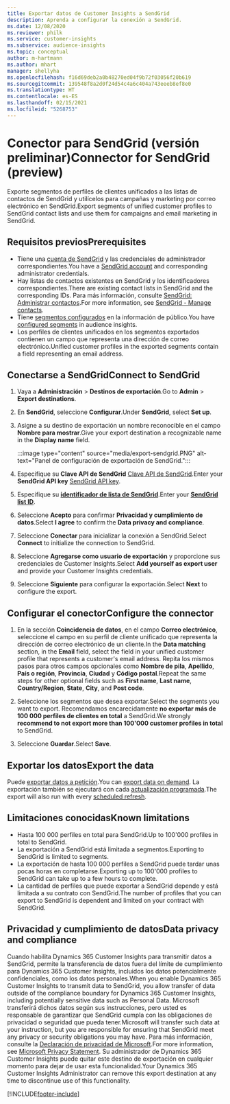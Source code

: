 ```yaml
---
title: Exportar datos de Customer Insights a SendGrid
description: Aprenda a configurar la conexión a SendGrid.
ms.date: 12/08/2020
ms.reviewer: philk
ms.service: customer-insights
ms.subservice: audience-insights
ms.topic: conceptual
author: m-hartmann
ms.author: mhart
manager: shellyha
ms.openlocfilehash: f16d69deb2a0b48270ed04f9b72f03056f20b619
ms.sourcegitcommit: 139548f8a2d0f24d54c4a6c404a743eeeb8ef8e0
ms.translationtype: HT
ms.contentlocale: es-ES
ms.lasthandoff: 02/15/2021
ms.locfileid: "5268753"
---
```

# <a name="connector-for-sendgrid-preview"></a><span data-ttu-id="a16d1-103">Conector para SendGrid (versión preliminar)</span><span class="sxs-lookup"><span data-stu-id="a16d1-103">Connector for SendGrid (preview)</span></span>

<span data-ttu-id="a16d1-104">Exporte segmentos de perfiles de clientes unificados a las listas de contactos de SendGrid y utilícelos para campañas y marketing por correo electrónico en SendGrid.</span><span class="sxs-lookup"><span data-stu-id="a16d1-104">Export segments of unified customer profiles to SendGrid contact lists and use them for campaigns and email marketing in SendGrid.</span></span> 

## <a name="prerequisites"></a><span data-ttu-id="a16d1-105">Requisitos previos</span><span class="sxs-lookup"><span data-stu-id="a16d1-105">Prerequisites</span></span>

-   <span data-ttu-id="a16d1-106">Tiene una [cuenta de SendGrid](https://sendgrid.com/) y las credenciales de administrador correspondientes.</span><span class="sxs-lookup"><span data-stu-id="a16d1-106">You have a [SendGrid account](https://sendgrid.com/) and corresponding administrator credentials.</span></span>
-   <span data-ttu-id="a16d1-107">Hay listas de contactos existentes en SendGrid y los identificadores correspondientes.</span><span class="sxs-lookup"><span data-stu-id="a16d1-107">There are existing contact lists in SendGrid and the corresponding IDs.</span></span> <span data-ttu-id="a16d1-108">Para más información, consulte [SendGrid: Administrar contactos](https://sendgrid.com/docs/ui/managing-contacts/create-and-manage-contacts/#manage-contacts).</span><span class="sxs-lookup"><span data-stu-id="a16d1-108">For more information, see [SendGrid - Manage contacts](https://sendgrid.com/docs/ui/managing-contacts/create-and-manage-contacts/#manage-contacts).</span></span>
-   <span data-ttu-id="a16d1-109">Tiene [segmentos configurados](segments.md) en la información de público.</span><span class="sxs-lookup"><span data-stu-id="a16d1-109">You have [configured segments](segments.md) in audience insights.</span></span>
-   <span data-ttu-id="a16d1-110">Los perfiles de clientes unificados en los segmentos exportados contienen un campo que representa una dirección de correo electrónico.</span><span class="sxs-lookup"><span data-stu-id="a16d1-110">Unified customer profiles in the exported segments contain a field representing an email address.</span></span>

## <a name="connect-to-sendgrid"></a><span data-ttu-id="a16d1-111">Conectarse a SendGrid</span><span class="sxs-lookup"><span data-stu-id="a16d1-111">Connect to SendGrid</span></span>

1. <span data-ttu-id="a16d1-112">Vaya a **Administración** > **Destinos de exportación**.</span><span class="sxs-lookup"><span data-stu-id="a16d1-112">Go to **Admin** > **Export destinations**.</span></span>

1. <span data-ttu-id="a16d1-113">En **SendGrid**, seleccione **Configurar**.</span><span class="sxs-lookup"><span data-stu-id="a16d1-113">Under **SendGrid**, select **Set up**.</span></span>

1. <span data-ttu-id="a16d1-114">Asigne a su destino de exportación un nombre reconocible en el campo **Nombre para mostrar**.</span><span class="sxs-lookup"><span data-stu-id="a16d1-114">Give your export destination a recognizable name in the **Display name** field.</span></span>

   :::image type="content" source="media/export-sendgrid.PNG" alt-text="Panel de configuración de exportación de SendGrid.":::

1. <span data-ttu-id="a16d1-116">Especifique su **Clave API de SendGrid** [Clave API de SendGrid](https://sendgrid.com/docs/ui/account-and-settings/api-keys/).</span><span class="sxs-lookup"><span data-stu-id="a16d1-116">Enter your **SendGrid API key** [SendGrid API key](https://sendgrid.com/docs/ui/account-and-settings/api-keys/).</span></span>

1. <span data-ttu-id="a16d1-117">Especifique su **[identificador de lista de SendGrid](https://sendgrid.com/docs/ui/managing-contacts/create-and-manage-contacts/#manage-contacts)**.</span><span class="sxs-lookup"><span data-stu-id="a16d1-117">Enter your **[SendGrid list ID](https://sendgrid.com/docs/ui/managing-contacts/create-and-manage-contacts/#manage-contacts)**.</span></span>

1. <span data-ttu-id="a16d1-118">Seleccione **Acepto** para confirmar **Privacidad y cumplimiento de datos**.</span><span class="sxs-lookup"><span data-stu-id="a16d1-118">Select **I agree** to confirm the **Data privacy and compliance**.</span></span>

1. <span data-ttu-id="a16d1-119">Seleccione **Conectar** para inicializar la conexión a SendGrid.</span><span class="sxs-lookup"><span data-stu-id="a16d1-119">Select **Connect** to initialize the connection to SendGrid.</span></span>

1. <span data-ttu-id="a16d1-120">Seleccione **Agregarse como usuario de exportación** y proporcione sus credenciales de Customer Insights.</span><span class="sxs-lookup"><span data-stu-id="a16d1-120">Select **Add yourself as export user** and provide your Customer Insights credentials.</span></span>

1. <span data-ttu-id="a16d1-121">Seleccione **Siguiente** para configurar la exportación.</span><span class="sxs-lookup"><span data-stu-id="a16d1-121">Select **Next** to configure the export.</span></span>

## <a name="configure-the-connector"></a><span data-ttu-id="a16d1-122">Configurar el conector</span><span class="sxs-lookup"><span data-stu-id="a16d1-122">Configure the connector</span></span>

1. <span data-ttu-id="a16d1-123">En la sección **Coincidencia de datos**, en el campo **Correo electrónico**, seleccione el campo en su perfil de cliente unificado que representa la dirección de correo electrónico de un cliente.</span><span class="sxs-lookup"><span data-stu-id="a16d1-123">In the **Data matching** section, in the **Email** field, select the field in your unified customer profile that represents a customer's email address.</span></span> <span data-ttu-id="a16d1-124">Repita los mismos pasos para otros campos opcionales como **Nombre de pila**, **Apellido**, **País o región**, **Provincia**, **Ciudad** y **Código postal**.</span><span class="sxs-lookup"><span data-stu-id="a16d1-124">Repeat the same steps for other optional fields such as **First name**, **Last name**, **Country/Region**, **State**, **City**, and **Post code**.</span></span>

1. <span data-ttu-id="a16d1-125">Seleccione los segmentos que desea exportar.</span><span class="sxs-lookup"><span data-stu-id="a16d1-125">Select the segments you want to export.</span></span> <span data-ttu-id="a16d1-126">Recomendamos encarecidamente **no exportar más de 100 000 perfiles de clientes en total** a SendGrid.</span><span class="sxs-lookup"><span data-stu-id="a16d1-126">We strongly **recommend to not export more than 100'000 customer profiles in total** to SendGrid.</span></span> 

1. <span data-ttu-id="a16d1-127">Seleccione **Guardar**.</span><span class="sxs-lookup"><span data-stu-id="a16d1-127">Select **Save**.</span></span>

## <a name="export-the-data"></a><span data-ttu-id="a16d1-128">Exportar los datos</span><span class="sxs-lookup"><span data-stu-id="a16d1-128">Export the data</span></span>

<span data-ttu-id="a16d1-129">Puede [exportar datos a petición](export-destinations.md).</span><span class="sxs-lookup"><span data-stu-id="a16d1-129">You can [export data on demand](export-destinations.md).</span></span> <span data-ttu-id="a16d1-130">La exportación también se ejecutará con cada [actualización programada](system.md#schedule-tab).</span><span class="sxs-lookup"><span data-stu-id="a16d1-130">The export will also run with every [scheduled refresh](system.md#schedule-tab).</span></span>

## <a name="known-limitations"></a><span data-ttu-id="a16d1-131">Limitaciones conocidas</span><span class="sxs-lookup"><span data-stu-id="a16d1-131">Known limitations</span></span>

- <span data-ttu-id="a16d1-132">Hasta 100 000 perfiles en total para SendGrid.</span><span class="sxs-lookup"><span data-stu-id="a16d1-132">Up to 100'000 profiles in total to SendGrid.</span></span>
- <span data-ttu-id="a16d1-133">La exportación a SendGrid está limitada a segmentos.</span><span class="sxs-lookup"><span data-stu-id="a16d1-133">Exporting to SendGrid is limited to segments.</span></span>
- <span data-ttu-id="a16d1-134">La exportación de hasta 100 000 perfiles a SendGrid puede tardar unas pocas horas en completarse.</span><span class="sxs-lookup"><span data-stu-id="a16d1-134">Exporting up to 100'000 profiles to SendGrid can take up to a few hours to complete.</span></span> 
- <span data-ttu-id="a16d1-135">La cantidad de perfiles que puede exportar a SendGrid depende y está limitada a su contrato con SendGrid.</span><span class="sxs-lookup"><span data-stu-id="a16d1-135">The number of profiles that you can export to SendGrid is dependent and limited on your contract with SendGrid.</span></span>

## <a name="data-privacy-and-compliance"></a><span data-ttu-id="a16d1-136">Privacidad y cumplimiento de datos</span><span class="sxs-lookup"><span data-stu-id="a16d1-136">Data privacy and compliance</span></span>

<span data-ttu-id="a16d1-137">Cuando habilita Dynamics 365 Customer Insights para transmitir datos a SendGrid, permite la transferencia de datos fuera del límite de cumplimiento para Dynamics 365 Customer Insights, incluidos los datos potencialmente confidenciales, como los datos personales.</span><span class="sxs-lookup"><span data-stu-id="a16d1-137">When you enable Dynamics 365 Customer Insights to transmit data to SendGrid, you allow transfer of data outside of the compliance boundary for Dynamics 365 Customer Insights, including potentially sensitive data such as Personal Data.</span></span> <span data-ttu-id="a16d1-138">Microsoft transferirá dichos datos según sus instrucciones, pero usted es responsable de garantizar que SendGrid cumpla con las obligaciones de privacidad o seguridad que pueda tener.</span><span class="sxs-lookup"><span data-stu-id="a16d1-138">Microsoft will transfer such data at your instruction, but you are responsible for ensuring that SendGrid meet any privacy or security obligations you may have.</span></span> <span data-ttu-id="a16d1-139">Para más información, consulte la [Declaración de privacidad de Microsoft](https://go.microsoft.com/fwlink/?linkid=396732).</span><span class="sxs-lookup"><span data-stu-id="a16d1-139">For more information, see [Microsoft Privacy Statement](https://go.microsoft.com/fwlink/?linkid=396732).</span></span>
<span data-ttu-id="a16d1-140">Su administrador de Dynamics 365 Customer Insights puede quitar este destino de exportación en cualquier momento para dejar de usar esta funcionalidad.</span><span class="sxs-lookup"><span data-stu-id="a16d1-140">Your Dynamics 365 Customer Insights Administrator can remove this export destination at any time to discontinue use of this functionality.</span></span>


[!INCLUDE[footer-include](../includes/footer-banner.md)]
